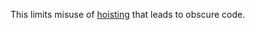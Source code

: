 This limits misuse of [hoisting](https://developer.mozilla.org/en-US/docs/Glossary/Hoisting) that
leads to obscure code.
